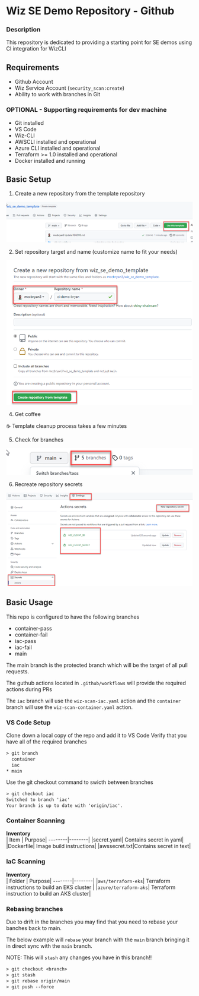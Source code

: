 # Wiz SE Demo Repository - Github

### Description
This repository is dedicated to providing a starting point for SE demos using CI integration for WizCLI

## Requirements

* Github Account
* Wiz Service Account (`security_scan:create`)
* Ability to work with branches in Git

### OPTIONAL - Supporting requirements for dev machine

* Git installed
* VS Code
* Wiz-CLI
* AWSCLI installed and operational
* Azure CLI installed and operational
* Terraform >= 1.0 installed and operational
* Docker installed and running

## Basic Setup

1. Create a new repository from the template repository

![](images/create_from_template.png)

2. Set repository target and name (customize name to fit your needs)

![](images/create_repo.png)

4. Get coffee

☕️ Template cleanup process takes a few minutes

5. Check for branches

![](images/check_branches.png)

6. Recreate repository secrets

![](images/create_secrets.png)
## Basic Usage

This repo is configured to have the following branches

* container-pass
* container-fail
* iac-pass
* iac-fail
* main

The main branch is the protected branch which will be the target of all pull requests.

The guthub actions located in `.github/workflows` will provide the required actions during PRs

The `iac` branch will use the `wiz-scan-iac.yaml` action and the `container` branch will use the `wiz-scan-container.yaml` action.

### VS Code Setup

Clone down a local copy of the repo and add it to VS Code
Verify that you have all of the required branches
```
> git branch
  container
  iac
* main
```
Use the git checkout command to swicth between branches
```
> git checkout iac
Switched to branch 'iac'
Your branch is up to date with 'origin/iac'.
```
### Container Scanning

<b>Inventory</b></br>
| Item | Purpose|
--------|--------|
|secret.yaml| Contains secret in yaml|
|Dockerfile| Image build instructions|
|awssecret.txt|Contains secret in text|

### IaC Scanning

<b>Inventory</b></br>
| Folder | Purpose|
--------|--------|
|`aws/terraforn-eks`| Terraform instructions to build an EKS cluster |
|`azure/terraform-aks`| Terraform instruction to build an AKS cluster|

### Rebasing branches

Due to drift in the branches you may find that you need to rebase your banches back to main.

The below example will `rebase` your branch with the `main` branch bringing it in direct sync with the `main` branch.

NOTE: This will `stash` any changes you have in this branch!!

```
> git checkout <branch>
> git stash
> git rebase origin/main
> git push --force
```
